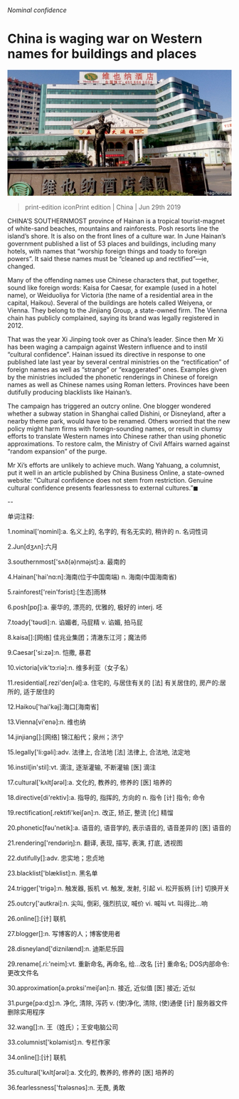 ###### Nominal confidence

# China is waging war on Western names for buildings and places 

![image](images/20190629_cnp501.jpg) 

> print-edition iconPrint edition | China | Jun 29th 2019 

CHINA’S SOUTHERNMOST province of Hainan is a tropical tourist-magnet of white-sand beaches, mountains and rainforests. Posh resorts line the island’s shore. It is also on the front lines of a culture war. In June Hainan’s government published a list of 53 places and buildings, including many hotels, with names that “worship foreign things and toady to foreign powers”. It said these names must be “cleaned up and rectified”—ie, changed. 

Many of the offending names use Chinese characters that, put together, sound like foreign words: Kaisa for Caesar, for example (used in a hotel name), or Weiduoliya for Victoria (the name of a residential area in the capital, Haikou). Several of the buildings are hotels called Weiyena, or Vienna. They belong to the Jinjiang Group, a state-owned firm. The Vienna chain has publicly complained, saying its brand was legally registered in 2012. 

That was the year Xi Jinping took over as China’s leader. Since then Mr Xi has been waging a campaign against Western influence and to instil “cultural confidence”. Hainan issued its directive in response to one published late last year by several central ministries on the “rectification” of foreign names as well as “strange” or “exaggerated” ones. Examples given by the ministries included the phonetic renderings in Chinese of foreign names as well as Chinese names using Roman letters. Provinces have been dutifully producing blacklists like Hainan’s. 

The campaign has triggered an outcry online. One blogger wondered whether a subway station in Shanghai called Dishini, or Disneyland, after a nearby theme park, would have to be renamed. Others worried that the new policy might harm firms with foreign-sounding names, or result in clumsy efforts to translate Western names into Chinese rather than using phonetic approximations. To restore calm, the Ministry of Civil Affairs warned against “random expansion” of the purge. 

Mr Xi’s efforts are unlikely to achieve much. Wang Yahuang, a columnist, put it well in an article published by China Business Online, a state-owned website: “Cultural confidence does not stem from restriction. Genuine cultural confidence presents fearlessness to external cultures.”◼ 

-- 

 单词注释:

1.nominal['nɒminl]:a. 名义上的, 名字的, 有名无实的, 稍许的 n. 名词性词 

2.Jun[dʒʌn]:六月 

3.southernmost['sʌð(ә)nmәjst]:a. 最南的 

4.Hainan['hai'nɑ:n]:海南(位于中国南端) n. 海南(中国海南省) 

5.rainforest['rein'fɔrist]:[生态]雨林 

6.posh[pɒʃ]:a. 豪华的, 漂亮的, 优雅的, 极好的 interj. 呸 

7.toady['tәudi]:n. 谄媚者, 马屁精 v. 谄媚, 拍马屁 

8.kaisa[]:[网络] 佳兆业集团；清澈东江河；魔法师 

9.Caesar['si:zә]:n. 恺撒, 暴君 

10.victoria[vik'tɔ:riә]:n. 维多利亚（女子名） 

11.residential[.rezi'denʃәl]:a. 住宅的, 与居住有关的 [法] 有关居住的, 房产的:居所的, 适于居住的 

12.Haikou['hai'kәj]:海口[海南省] 

13.Vienna[vi'enә]:n. 维也纳 

14.jinjiang[]:[网络] 锦江船代；泉州；济宁 

15.legally['li:gәli]:adv. 法律上, 合法地 [法] 法律上, 合法地, 法定地 

16.instil[in'stil]:vt. 滴注, 逐渐灌输, 不断灌输 [医] 滴注 

17.cultural['kʌltʃәrәl]:a. 文化的, 教养的, 修养的 [医] 培养的 

18.directive[di'rektiv]:a. 指导的, 指挥的, 方向的 n. 指令 [计] 指令; 命令 

19.rectification[.rektifi'keiʃәn]:n. 改正, 矫正, 整流 [化] 精馏 

20.phonetic[fәu'netik]:a. 语音的, 语音学的, 表示语音的, 语音差异的 [医] 语音的 

21.rendering['rendәriŋ]:n. 翻译, 表现, 描写, 表演, 打底, 透视图 

22.dutifully[]:adv. 忠实地；忠贞地 

23.blacklist['blæklist]:n. 黑名单 

24.trigger['trigә]:n. 触发器, 扳机 vt. 触发, 发射, 引起 vi. 松开扳柄 [计] 切换开关 

25.outcry['autkrai]:n. 尖叫, 倒彩, 强烈抗议, 喊价 vi. 喊叫 vt. 叫得比...响 

26.online[]:[计] 联机 

27.blogger[]:n. 写博客的人；博客使用者 

28.disneyland['diznilænd]:n. 迪斯尼乐园 

29.rename[.ri:'neim]:vt. 重新命名, 再命名, 给...改名 [计] 重命名; DOS内部命令:更改文件名 

30.approximation[ә.prɒksi'meiʃәn]:n. 接近, 近似值 [医] 接近; 近似 

31.purge[pә:dʒ]:n. 净化, 清除, 泻药 v. (使)净化, 清除, (使)通便 [计] 服务器文件删除实用程序 

32.wang[]:n. 王（姓氏）；王安电脑公司 

33.columnist['kɒlәmist]:n. 专栏作家 

34.online[]:[计] 联机 

35.cultural['kʌltʃәrәl]:a. 文化的, 教养的, 修养的 [医] 培养的 

36.fearlessness['fɪələsnəs]:n. 无畏, 勇敢 

